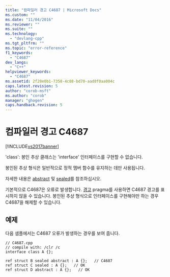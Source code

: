 ```yaml
---
title: "컴파일러 경고 C4687 | Microsoft Docs"
ms.custom: ""
ms.date: "11/04/2016"
ms.reviewer: ""
ms.suite: ""
ms.technology: 
  - "devlang-cpp"
ms.tgt_pltfrm: ""
ms.topic: "error-reference"
f1_keywords: 
  - "C4687"
dev_langs: 
  - "C++"
helpviewer_keywords: 
  - "C4687"
ms.assetid: 2f28e0b1-7358-4c88-bd70-aad8f0aa004c
caps.latest.revision: 5
author: "corob-msft"
ms.author: "corob"
manager: "ghogen"
caps.handback.revision: 5
---
```

# 컴파일러 경고 C4687
[!INCLUDE[vs2017banner](../../assembler/inline/includes/vs2017banner.md)]

'class': 봉인 추상 클래스는 'interface' 인터페이스를 구현할 수 없습니다.  
  
 봉인된 추상 형식은 일반적으로 정적 멤버 함수를 유지하는 데만 사용됩니다.  
  
 자세한 내용은 [abstract](../../windows/abstract-cpp-component-extensions.md) 및 [sealed](../../windows/sealed-cpp-component-extensions.md)를 참조하십시오.  
  
 기본적으로 C4687은 오류로 발생합니다.  [경고](../../preprocessor/warning.md) pragma를 사용하면 C4687 경고를 표시하지 않을 수 있습니다.  봉인된 추상 형식으로 인터페이스를 구현해야만 하는 경우 C4687을 해제할 수 있습니다.  
  
## 예제  
 다음 샘플에서는 C4687 오류가 발생하는 경우를 보여 줍니다.  
  
```  
// C4687.cpp  
// compile with: /clr /c  
interface class A {};  
  
ref struct B sealed abstract : A {};   // C4687  
ref struct C sealed : A {};   // OK  
ref struct D abstract : A {};   // OK  
```